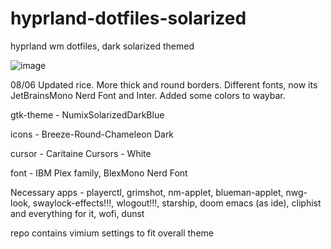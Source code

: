 # hyprland-dotfiles-solarized
hyprland wm dotfiles, dark solarized themed

![image](https://github.com/warpje5/hyprland-dotfiles-solarized/assets/125624948/f616c58a-9acf-4911-b61c-5e5b77b7c72d)

08/06 Updated rice. More thick and round borders. Different fonts, now its JetBrainsMono Nerd Font and Inter. Added some colors to waybar.

gtk-theme - NumixSolarizedDarkBlue

icons - Breeze-Round-Chameleon Dark

cursor - Caritaine Cursors - White

font - IBM Plex family, BlexMono Nerd Font

Necessary apps - playerctl, grimshot, nm-applet, blueman-applet, nwg-look, swaylock-effects!!!, wlogout!!!, starship, doom emacs (as ide), cliphist and everything for it, wofi, dunst

repo contains vimium settings to fit overall theme
